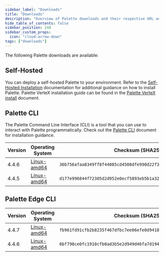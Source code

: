 ```yaml
---
sidebar_label: "Downloads"
title: "Downloads"
description: "Overview of Palette downloads and their respective URL and checksums."
hide_table_of_contents: false
sidebar_position: 240
sidebar_custom_props:
  icon: "cloud-arrow-down"
tags: ["downloads"]
---
```


The following Palette downloads are available:

## Self-Hosted

You can deploy a self-hosted Palette to your environment. Refer to the
[Self-Hosted Installation](enterprise-version/install-palette/install-palette.md) documentation for additional guidance
on how to install Palette. Palette VerteX installation guide can be found in the
[Palette VerteX install](./vertex/install-palette-vertex/install-palette-vertex.md) document.

## Palette CLI

The Palette Command Line Interface (CLI) is a tool that you can use to interact with Palette programmatically. Check out
the [Palette CLI](./automation/palette-cli/palette-cli.md) document for installation guidance.

| Version | Operating System                                                                      | Checksum (SHA256)                                                  |
| ------- | ------------------------------------------------------------------------------------- | ------------------------------------------------------------------ |
| 4.4.6   | [Linux-amd64](https://software.spectrocloud.com/palette-cli/v4.4.6/linux/cli/palette) | `36b756afaa8349ff8f44085cd4508dfe990d22f3befeea980a65c4028a584b3f` |
| 4.4.5   | [Linux-amd64](https://software.spectrocloud.com/palette-cli/v4.4.5/linux/cli/palette) | `d177e996844f72305d2d952e0ecf5893eb5b1a32442543454cb9720e9fa9b935` |

## Palette Edge CLI

| Version | Operating System                                                                      | Checksum (SHA256)                                                  |
| ------- | ------------------------------------------------------------------------------------- | ------------------------------------------------------------------ |
| 4.4.7   | [Linux-amd64](https://software.spectrocloud.com/stylus/v4.4.7/cli/linux/palette-edge) | `fb961fd91cfb2b8235f467dfbc7ee06efe0d94184a42f2f3b9a0c8534ad7b797` |
| 4.4.6   | [Linux-amd64](https://software.spectrocloud.com/stylus/v4.4.6/cli/linux/palette-edge) | `6bf798ce0fc1910cfb0ad3b5e2d949d46fa7d1948372120cc82ae323b14898aa` |
